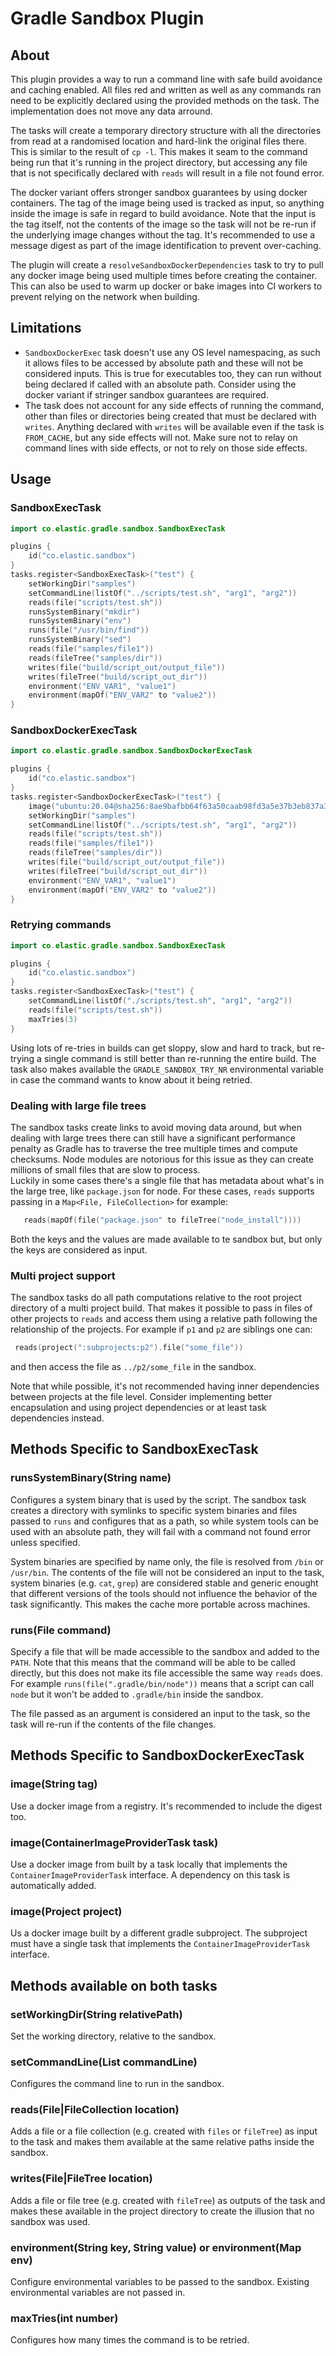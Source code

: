 Gradle Sandbox Plugin
=====================

About
-----

This plugin provides a way to run a command line with safe build avoidance and caching enabled. All files red and
written as well as any commands ran need to be explicitly declared using the provided methods on the task. The 
implementation does not move any data arround. 

The tasks will create a temporary directory structure with all the directories from read at a randomised location and
hard-link the original files there. This is similar to the result of `cp -l`. This makes it seam to the command being
run that it's running in the project directory, but accessing any file that is not specifically declared with `reads`
will result in a file not found error.

The docker variant offers stronger sandbox guarantees by using docker containers. The tag of the image being used is
tracked as input, so anything inside the image is safe in regard to build avoidance. Note that the input is the tag
itself, not the contents of the image so the task will not be re-run if the underlying image changes without the tag.
It's recommended to use a message digest as part of the image identification to prevent over-caching.

The plugin will create a `resolveSandboxDockerDependencies` task to try to pull any docker image being used multiple times 
before creating the container. This can also be used to warm up docker or bake images into CI workers to prevent relying 
on the network when building.

Limitations
-----------

- `SandboxDockerExec` task doesn't use any OS level namespacing, as such it allows files to be accessed by absolute path
  and these will not be considered inputs. This is true for executables too, they can run without being declared if called 
  with an absolute path. Consider using the docker variant if stringer sandbox guarantees are
  required. 
- The task does not account for any side effects of running the command, other than files or directories being created
  that must be declared with `writes`. Anything declared with `writes` will be available even if the task
  is `FROM_CACHE`, but any side effects will not. Make sure not to relay on command lines with side effects, or not to
  rely on those side effects.

Usage
-----

### SandboxExecTask

```kotlin
import co.elastic.gradle.sandbox.SandboxExecTask

plugins {
    id("co.elastic.sandbox")
}
tasks.register<SandboxExecTask>("test") {
    setWorkingDir("samples")
    setCommandLine(listOf("../scripts/test.sh", "arg1", "arg2"))
    reads(file("scripts/test.sh"))
    runsSystemBinary("mkdir")
    runsSystemBinary("env")
    runs(file("/usr/bin/find"))
    runsSystemBinary("sed")
    reads(file("samples/file1"))
    reads(fileTree("samples/dir"))
    writes(file("build/script_out/output_file"))
    writes(fileTree("build/script_out_dir"))
    environment("ENV_VAR1", "value1")
    environment(mapOf("ENV_VAR2" to "value2"))
}
```

### SandboxDockerExecTask

```kotlin
import co.elastic.gradle.sandbox.SandboxDockerExecTask

plugins {
    id("co.elastic.sandbox")
}
tasks.register<SandboxDockerExecTask>("test") {
    image("ubuntu:20.04@sha256:8ae9bafbb64f63a50caab98fd3a5e37b3eb837a3e0780b78e5218e63193961f9")
    setWorkingDir("samples")
    setCommandLine(listOf("../scripts/test.sh", "arg1", "arg2"))
    reads(file("scripts/test.sh"))
    reads(file("samples/file1"))
    reads(fileTree("samples/dir"))
    writes(file("build/script_out/output_file"))
    writes(fileTree("build/script_out_dir"))
    environment("ENV_VAR1", "value1")
    environment(mapOf("ENV_VAR2" to "value2"))
}
```

### Retrying commands

```kotlin
import co.elastic.gradle.sandbox.SandboxExecTask

plugins {
    id("co.elastic.sandbox")
}
tasks.register<SandboxExecTask>("test") {
    setCommandLine(listOf("./scripts/test.sh", "arg1", "arg2"))
    reads(file("scripts/test.sh"))
    maxTries(3)
}
```

Using lots of re-tries in builds can get sloppy, slow and hard to track, but re-trying a single command is still better 
than re-running the entire build. The task also makes available the `GRADLE_SANDBOX_TRY_NR` environmental variable in 
case the command wants to know about it being retried. 

### Dealing with large file trees

The sandbox tasks create links to avoid moving data around, but when dealing with large trees there can still have a 
significant performance penalty as Gradle has to traverse the tree multiple times and compute checksums. 
Node modules are notorious for this issue as they can create millions of small files that are slow to process.  
Luckily in some cases there's a single file that has metadata about what's in the large tree, like `package.json` for 
node. For these cases, `reads` supports passing in a `Map<File, FileCollection>` for example:   
```kotlin
   reads(mapOf(file("package.json" to fileTree("node_install"))))
```
Both the keys and the values are made available to te sandbox but, but only the keys are considered as input. 


### Multi project support

The sandbox tasks do all path computations relative to the root project directory of a multi project build.
That makes it possible to pass in files of other projects to `reads` and access them using a relative path 
following the relationship of the projects. For example if `p1` and  `p2` are siblings one can:
```kotlin
 reads(project(":subprojects:p2").file("some_file"))
```
and then access the file as `../p2/some_file` in the sandbox.

Note that while possible, it's not recommended having inner dependencies between projects at the file level. Consider 
implementing better encapsulation and using project dependencies or at least task dependencies instead. 

Methods Specific to SandboxExecTask
-----------------------------------

### runsSystemBinary(String name)

Configures a system binary that is used by the script. The sandbox task creates a directory with symlinks to specific 
system binaries and files passed to `runs` and configures that as a path, so while system tools can be used with an absolute
path, they will fail with a command not found error unless specified.

System binaries are specified by name only, the file is resolved from `/bin` or `/usr/bin`. The contents of the file will
not be considered an input to the task, system binaries (e.g. `cat`, `grep`) are considered stable and generic enought 
that different versions of the tools should not influence the behavior of the task significantly. This makes the cache 
more portable across machines.     

### runs(File command)

Specify a file that will be made accessible to the sandbox and added to the `PATH`. Note that this means that the command 
will be able to be called directly, but this does not make its file accessible the same way `reads` does. 
For example `runs(file(".gradle/bin/node"))` means that a script can call `node` but it won't be added to 
`.gradle/bin` inside the sandbox. 

The file passed as an argument is considered an input to the task, so the task will re-run if the contents of the file 
changes.  

Methods Specific to SandboxDockerExecTask
-----------------------------------------

### image(String tag)

Use a docker image from a registry. It's recommended to include the digest too.  

### image(ContainerImageProviderTask task)

Use a docker image from built by a task locally that implements the `ContainerImageProviderTask` interface.
A dependency on this task is automatically added.

### image(Project project)

Us a docker image built by a different gradle subproject. The subproject must have a single task that implements the 
`ContainerImageProviderTask` interface.

Methods available on both tasks
-------------------------------

### setWorkingDir(String relativePath)

Set the working directory, relative to the sandbox. 

### setCommandLine(List commandLine)

Configures the command line to run in the sandbox.

### reads(File|FileCollection location)

Adds a file or a file collection (e.g. created with `files` or `fileTree`) as input to the task and makes them available
at the same relative paths inside the sandbox.  

### writes(File|FileTree location)

Adds a file or file tree (e.g. created with `fileTree`) as outputs of the task and makes these available in the project 
directory to create the illusion that no sandbox was used. 

### environment(String key, String value) or environment(Map env)

Configure environmental variables to be passed to the sandbox. Existing environmental variables are not passed in.

### maxTries(int number)

Configures how many times the command is to be retried.